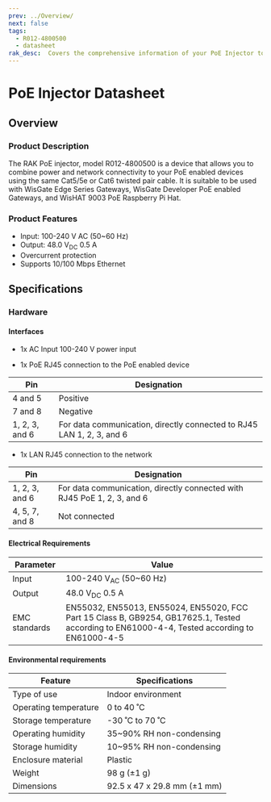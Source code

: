 ```yaml
---
prev: ../Overview/
next: false
tags:
  - R012-4800500
  - datasheet
rak_desc:  Covers the comprehensive information of your PoE Injector to help you in using it. This information includes technical specifications, characteristics, and requirements.
---
```



# PoE Injector Datasheet

## Overview

### Product Description

The RAK PoE injector, model R012-4800500 is a device that allows you to combine power and network connectivity to your PoE enabled devices using the same Cat5/5e or Cat6 twisted pair cable. It is suitable to be used with WisGate Edge Series Gateways, WisGate Developer PoE enabled Gateways, and WisHAT 9003 PoE Raspberry Pi Hat.

### Product Features

- Input: 100-240&nbsp;V AC (50~60&nbsp;Hz)
- Output: 48.0&nbsp;V<sub>DC</sub> 0.5&nbsp;A 
- Overcurrent protection
- Supports 10/100&nbsp;Mbps Ethernet

## Specifications

<rk-img
  src="/assets/images/accessories/poe-injector/poe-injector-1.svg"
  width="80%"
  caption="PoE Injector Front and Back View"
/>

### Hardware

#### Interfaces

- 1x AC Input 100-240 V power input 

<rk-img
  src="/assets/images/accessories/poe-injector/poe-injector-2.svg"
  width="35%"
  caption="Power Input Interface"
/>


<rk-img
  src="/assets/images/accessories/poe-injector/poe-injector-3.svg"
  width="35%"
  caption="RJ45 PoE and LAN interface and pins"
/>

- 1x PoE RJ45 connection to the PoE enabled device

| Pin            | Designation                                                           |
| -------------- | --------------------------------------------------------------------- |
| 4 and 5        | Positive                                                              |
| 7 and 8        | Negative                                                              |
| 1, 2, 3, and 6 | For data communication, directly connected to RJ45 LAN 1, 2, 3, and 6 |

- 1x LAN RJ45 connection to the network 

| Pin            | Designation                                                             |
| -------------- | ----------------------------------------------------------------------- |
| 1, 2, 3, and 6 | For data communication, directly connected with RJ45 PoE 1, 2, 3, and 6 |
| 4, 5, 7, and 8 | Not connected                                                           |

#### Electrical Requirements

| Parameter     | Value                                                                                                                                        |
| ------------- | -------------------------------------------------------------------------------------------------------------------------------------------- |
| Input         | 100-240&nbsp;V<sub>AC</sub> (50~60&nbsp;Hz)                                                                                                  |
| Output        | 48.0&nbsp;V<sub>DC</sub> 0.5&nbsp;A                                                                                                          |
| EMC standards | EN55032, EN55013, EN55024, EN55020, FCC Part 15 Class B, GB9254, GB17625.1, Tested according to EN61000-4-4, Tested according to EN61000-4-5 |

#### Environmental requirements

| Feature               | Specifications                        |
| --------------------- | ------------------------------------- |
| Type of use           | Indoor environment                    |
| Operating temperature | 0 to 40&nbsp;˚C                       |
| Storage temperature   | -30&nbsp;˚C to 70&nbsp;˚C             |
| Operating humidity    | 35~90% RH non-condensing              |
| Storage humidity      | 10~95% RH non-condensing              |
| Enclosure material    | Plastic                               |
| Weight                | 98&nbsp;g (±1 g)                      |
| Dimensions            | 92.5 x 47 x 29.8&nbsp;mm (±1&nbsp;mm) |

